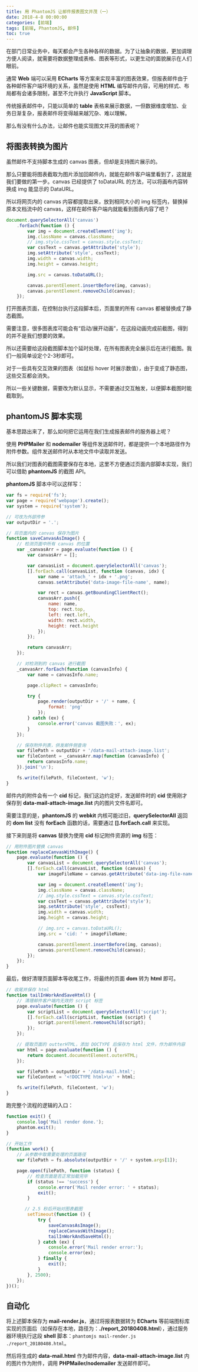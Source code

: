 ```yaml
---
title: 用 PhantomJS 让邮件报表图文并茂（一）
date: 2018-4-8 00:00:00
categories: [前端]
tags: [前端, PhantomJS, 邮件]
toc: true
---
```


在部门日常业务中，每天都会产生各种各样的数据。为了让抽象的数据，更加调理方便人阅读，就需要将数据整理成表格、图表等形式，以更生动的面貌展示在人们眼前。

<!-- more -->

通常 **Web** 端可以采用 **ECharts** 等方案来实现丰富的图表效果，但报表邮件由于各种邮件客户端环境的关系，虽然是使用 **HTML** 编写邮件内容，可用的样式、布局都有会诸多限制，甚至不允许执行 **JavaScript** 脚本。

传统报表邮件中，只能以简单的 **table** 表格来展示数据，一但数据维度增加、业务日渐复杂，报表邮件将变得越来越冗杂、难以理解。

那么有没有什么办法，让邮件也能实现图文并茂的图表呢？

## 将图表转换为图片

虽然邮件不支持脚本生成的 canvas 图表，但却是支持图片展示的。

那么只要能将图表截取为图片添加回邮件内，就能在邮件客户端里看到了，这就是我们要做的第一步。canvas 已经提供了 toDataURL 的方法，可以将画布内容转换成 img 能显示的 DataURL。

所以将网页内的 canvas 内容都提取出来，放到相同大小的 img 标签内，替换掉原本文档流中的 canvas，这样在邮件客户端内就能看到图表内容了吧？

```javascript
document.querySelectorAll('canvas')
    .forEach(function () {
        var img = document.createElement('img');
        img.className = canvas.className;
        // img.style.cssText = canvas.style.cssText;
        var cssText = canvas.getAttribute('style');
        img.setAttribute('style', cssText);
        img.width = canvas.width;
        img.height = canvas.height;

        img.src = canvas.toDataURL();

        canvas.parentElement.insertBefore(img, canvas);
        canvas.parentElement.removeChild(canvas);
    });
```

打开图表页面，在控制台执行这段脚本后，页面里的所有 canvas 都被替换成了静态截图。

需要注意，很多图表库可能会有“启动/展开动画”，在这段动画完成前截图，得到的并不是我们想要的效果。

所以还需要给这段截图脚本加个延时处理，在所有图表完全展示后在进行截图。我们一般简单设定个2-3秒即可。

对于一些具有交互效果的图表（如鼠标 hover 时展示数值），由于变成了静态图，这些交互都会消失。

所以一些关键数据，需要改为默认显示，不需要通过交互触发，以便脚本截图时能截取到。

## phantomJS 脚本实现

基本思路出来了，那么如何把它运用在我们生成报表邮件的服务器上呢？

使用 **PHPMailer** 和 **nodemailer** 等组件发送邮件时，都是提供一个本地路径作为附件参数。组件发送邮件时从本地文件中读取并发送。

所以我们对图表的截图需要保存在本地，这里不方便通过页面内部脚本实现，我们可以借助 **phantomJS** 的截图 API。

**phantomJS** 脚本中可以这样写：

```javascript
var fs = require('fs');
var page = require('webpage').create();
var system = require('system');

// 可改为外部传参
var outputDir = '.';

// 将页面内的 canvas 保存为图片
function saveCanvasAsImage() {
    // 检测页面中所有 canvas 的位置
    var _canvasArr = page.evaluate(function () {
        var canvasArr = [];

        var canvasList = document.querySelectorAll('canvas');
        [].forEach.call(canvasList, function (canvas, idx) {
            var name = 'attach_' + idx + '.png';
            canvas.setAttribute('data-image-file-name', name);

            var rect = canvas.getBoundingClientRect();
            canvasArr.push({
                name: name,
                top: rect.top,
                left: rect.left,
                width: rect.width,
                height: rect.height
            });
        });

        return canvasArr;
    });

    // 对检测到的 canvas 进行截图
    _canvasArr.forEach(function (canvasInfo) {
        var name = canvasInfo.name;

        page.clipRect = canvasInfo;

        try {
            page.render(outputDir + '/' + name, {
                format: 'png'
            });
        } catch (ex) {
            console.error('canvas 截图失败：', ex);
        }
    });

    // 保存附件列表，供发邮件侧查询
    var filePath = outputDir + '/data-mail-attach-image.list';
    var fileContent = _canvasArr.map(function (canvasInfo) {
        return canvasInfo.name;
    }).join('\n');

    fs.write(filePath, fileContent, 'w');
}
```

邮件内的附件会有一个 **cid** 标记，我们这边约定好，发送邮件时的 **cid** 使用刚才保存到 **data-mail-attach-image.list** 内的图片文件名即可。

需要注意的是，**phantomJS** 的 **webkit** 内核可能过旧，**querySelectorAll** 返回的 **dom list** 没有 **forEach** 函数的话，需要通过 **[].forEach.call** 来实现。

接下来则是将 **canvas** 替换为使用 **cid** 标记附件资源的 **img** 标签：

```javascript
// 用附件图片替换 canvas
function replaceCanvasWithImage() {
    page.evaluate(function () {
        var canvasList = document.querySelectorAll('canvas');
        [].forEach.call(canvasList, function (canvas) {
            var imageFileName = canvas.getAttribute('data-img-file-name');

            var img = document.createElement('img');
            img.className = canvas.className;
            // img.style.cssText = canvas.style.cssText;
            var cssText = canvas.getAttribute('style');
            img.setAttribute('style', cssText);
            img.width = canvas.width;
            img.height = canvas.height;

            // img.src = canvas.toDataURL();
            img.src = 'cid: ' + imageFileName;

            canvas.parentElement.insertBefore(img, canvas);
            canvas.parentElement.removeChild(canvas);
        });
    });
}
```

最后，做好清理页面脚本等收尾工作，将最终的页面 **dom** 转为 **html** 即可。

```javascript
// 收尾并保存 html
function tailInWorkAndSaveHtml() {
    // 清理邮件客户端内无效的 script 标签
    page.evaluate(function () {
        var scriptList = document.querySelectorAll('script');
        [].forEach.call(scriptList, function (script) {
            script.parentElement.removeChild(script);
        });
    });

    // 提取页面的 outterHTML，添加 DOCTYPE 后保存为 html 文件，作为邮件内容
    var html = page.evaluate(function () {
        return document.documentElement.outerHTML;
    });

    var filePath = outputDir + '/data-mail.html';
    var fileContent = '<!DOCTYPE html>\n' + html;

    fs.write(filePath, fileContent, 'w');
}
```

跑完整个流程的逻辑的入口：

```javascript
function exit() {
    console.log('Mail render done.');
    phantom.exit();
}

// 开始工作
(function work() {
    // 从参数中取需要处理的页面路径
    var filePath = fs.absolute(outputDir + '/' + system.args[1]);

    page.open(filePath, function (status) {
        // 检查页面是否正常加载完毕
        if (status !== 'success') {
            console.error('Mail render error: ' + status);
            exit();
        }

       // 2.5 秒后开始对图表截图
        setTimeout(function () {
            try {
                saveCanvasAsImage();
                replaceCanvasWithImage();
                tailInWorkAndSaveHtml();
            } catch (ex) {
                console.error('Mail render error:');
                console.error(ex);
            } finally {
                exit();
            }
        }, 2500);
    });
})();
```

## 自动化

将上述脚本保存为 **mail-render.js**，通过将报表数据转为 **ECharts** 等前端图标库实现的页面后（如保存在本地，路径为：**./report_20180408.html**），通过服务器环境执行这段 **shell** 脚本：`phantomjs mail-render.js ./report_20180408.html`。

然后将生成的 **data-mail.html** 作为邮件内容，**data-mail-attach-image.list** 内的图片作为附件，调用 **PHPMailer/nodemailer** 发送邮件即可。